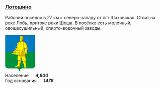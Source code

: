 <!--2022-07-26 00:58:24-->
### [Лотошино]()
Рабочий посёлок в *27* км к северо-западу от пгт Шаховская.
Стоит на реке Лобь, притоке реки Шоша.
В посёлке есть молочный, овощесушильный, спирто-водочный заводы.

<img src="./Lotoshino.png" width="96px"><br>
Население &emsp; ***4,800*** &emsp;<br>
Год&nbsp;основания &emsp; ***1478***